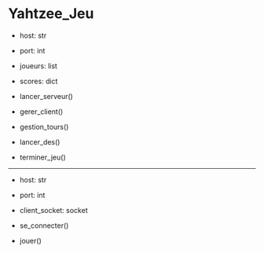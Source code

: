# Yahtzee_Jeu


+ host: str
+ port: int
+ joueurs: list
+ scores: dict

+ lancer_serveur()
+ gerer_client()
+ gestion_tours()
+ lancer_des()
+ terminer_jeu()


----------



+ host: str
+ port: int
+ client_socket: socket

+ se_connecter()
+ jouer()
